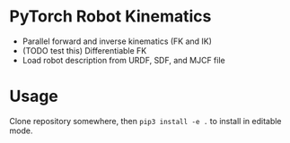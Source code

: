 # PyTorch Robot Kinematics
- Parallel forward and inverse kinematics (FK and IK)
- (TODO test this) Differentiable FK
- Load robot description from URDF, SDF, and MJCF file 

# Usage
Clone repository somewhere, then `pip3 install -e .` to install in editable mode.

